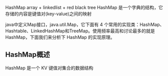HashMap
array + linkedlist + red black tree
HashMap 是一个字典的结构，它存储的内容是键值对(key-value)之间的映射

java中定义Map接口，java.util.Map，它下面有 4 个常用的实现类：HashMap、Hashtable、LinkedHashMap和TreeMap。使用频率最高和讨论最多的就是HashMap，下面我们来分析下 HashMap 的实现原理。

## HashMap概述

HashMap 是一个 KV 键值对集合的数据结构
